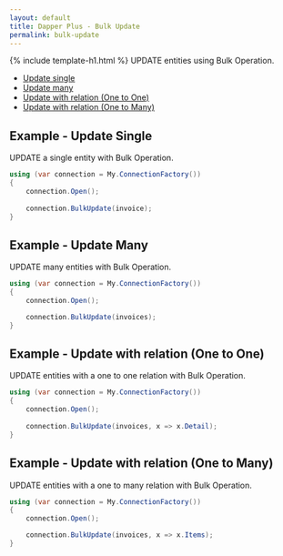 ```yaml
---
layout: default
title: Dapper Plus - Bulk Update
permalink: bulk-update
---
```


{% include template-h1.html %}
UPDATE entities using Bulk Operation.

- [Update single](#example---update-single)
- [Update many](#example---update-many)
- [Update with relation (One to One)](#example---update-with-relation-one-to-one)
- [Update with relation (One to Many)](#example---update-with-relation-one-to-many)

## Example - Update Single
UPDATE a single entity with Bulk Operation.

```csharp
using (var connection = My.ConnectionFactory())
{
    connection.Open();
    
    connection.BulkUpdate(invoice);
}
```

## Example - Update Many
UPDATE many entities with Bulk Operation.

```csharp
using (var connection = My.ConnectionFactory())
{
    connection.Open();

    connection.BulkUpdate(invoices);
}
```

## Example - Update with relation (One to One)
UPDATE entities with a one to one relation with Bulk Operation.

```csharp
using (var connection = My.ConnectionFactory())
{
    connection.Open();
    
    connection.BulkUpdate(invoices, x => x.Detail);
}
```

## Example - Update with relation (One to Many)
UPDATE entities with a one to many relation with Bulk Operation.

```csharp
using (var connection = My.ConnectionFactory())
{
    connection.Open();

    connection.BulkUpdate(invoices, x => x.Items);
}
```
